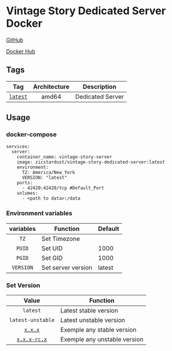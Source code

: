 # Vintage Story Dedicated Server Docker 

[GitHub](https://github.com/zicstardust/vintage_story_server_docker)

[Docker Hub](https://hub.docker.com/r/zicstardust/vintage-story-dedicated-server)

## Tags

| Tag | Architecture | Description |
| :----: | :----: |--- |
| [`latest`](https://github.com/zicstardust/vintage_story_server_docker/blob/main/dockerfile) | amd64 | Dedicated Server |

## Usage
### docker-compose
```
services:
  server:
    container_name: vintage-story-server
    image: zicstardust/vintage-story-dedicated-server:latest
    environment:
      TZ: America/New_York
      VERSION: "latest"
    ports:
      - 42420:42420/tcp #Default_Port
    volumes:
      - <path to data>:/data
```

### Environment variables

| variables | Function | Default |
| :----: | --- | --- |
| `TZ` | Set Timezone | |
| `PUID` | Set UID | 1000 |
| `PGID` | Set GID | 1000 |
| `VERSION` | Set server version | latest |


### Set Version
| Value | Function |
| :----: | --- |
| `latest` | Latest stable version |
| `latest-unstable` | Latest unstable version |
| [`x.x.x`](https://api.vintagestory.at/stable.json) | Exemple any stable version |
| [`x.x.x-rc.x`](https://api.vintagestory.at/unstable.json) | Exemple any unstable version |